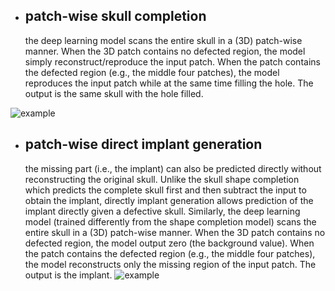 

* ## patch-wise skull completion
  the deep learning model scans the entire skull in a (3D) patch-wise manner. When the 3D patch contains no defected region, the model 
  simply reconstruct/reproduce the input patch. When the patch contains the defected region (e.g., the middle four patches), the model reproduces the input patch while at the same time filling the hole. The output is the same skull with the hole filled.    

![example](https://github.com/li-jianning/patch-based-skull-completion/blob/master/images/patch-wise.gif)

* ## patch-wise direct implant generation
  the missing part (i.e., the implant) can also be predicted directly without reconstructing the original skull. Unlike the skull shape  completion which predicts the complete skull first and then subtract the input to obtain the implant, directly implant generation allows prediction of the implant directly given a defective skull. Similarly, the deep learning model (trained differently from the shape completion model) scans the entire skull in a (3D) patch-wise manner. When the 3D patch contains no defected region, the model output zero (the background value). When the patch contains the defected region (e.g., the middle four patches), the model reconstructs only the missing region of the input patch. The output is the implant. 
![example](https://github.com/li-jianning/patch-based-skull-completion/blob/master/images/patch-wise-implant.gif)
